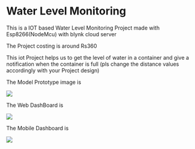 # Water Level Monitoring
This is a IOT based Water Level Monitoring Project made with Esp8266(NodeMcu) with blynk cloud server
<p>The Project costing is around Rs360</p>
<p>This iot Project helps us to get the level of water in a container and give a notification when the container is full
(pls change the distance values accordingly with your Project design)</p>
<p>The Model Prototype image is </p>
<img src="https://user-images.githubusercontent.com/107548404/231843066-b0ba6fba-151d-48a7-8503-7f1ca7bfa734.jpeg"></img>
<p>The Web DashBoard is</p>
<img src="https://user-images.githubusercontent.com/107548404/231843443-8fced07d-f65a-42bf-8138-ee5543457e8f.png"></img>
<p>The Mobile Dashboard is</p>
<img src="https://user-images.githubusercontent.com/107548404/231843886-969013a8-901a-48e1-929a-0dc50144098f.jpeg"></img>
